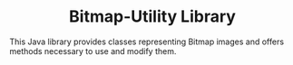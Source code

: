 <h1 align="center">
    Bitmap-Utility Library
</h1>

This Java library provides classes representing Bitmap images and offers methods necessary to use and modify them.

